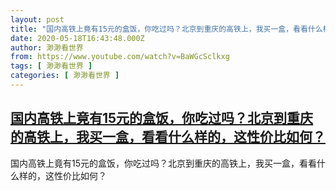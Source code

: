 ```yaml
---
layout: post
title: "国内高铁上竟有15元的盒饭，你吃过吗？北京到重庆的高铁上，我买一盒，看看什么样的，这性价比如何？"
date: 2020-05-18T16:43:48.000Z
author: 渺渺看世界
from: https://www.youtube.com/watch?v=BaWGcSclkxg
tags: [ 渺渺看世界 ]
categories: [ 渺渺看世界 ]
---
```

<!--1589820228000-->
[国内高铁上竟有15元的盒饭，你吃过吗？北京到重庆的高铁上，我买一盒，看看什么样的，这性价比如何？](https://www.youtube.com/watch?v=BaWGcSclkxg)
------

<div>
国内高铁上竟有15元的盒饭，你吃过吗？北京到重庆的高铁上，我买一盒，看看什么样的，这性价比如何？
</div>

